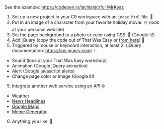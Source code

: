 See the example: https://codepen.io/lachlanjc/full/MrKyaz

1. Set up a new project in your C9 workspace with an `index.html` file. 📝
2. Put in an image of a character from your favorite holiday movie. ☃️ (look at your personal website)
3. Set the page background to a photo or color using CSS. 🎨 (Google it!)
4. Add jQuery (copy the code out of That Was Easy or [from here](https://developers.google.com/speed/libraries/#jquery)) 📎
5. Triggered by mouse or keyboard interaction, at least 2: (jQuery documentation: https://api.jquery.com) ✨
  - Sound (look at your That Was Easy workshop)
  - Animation (Google jQuery animation)
  - Alert (Google javascript alerts)
  - Change page color or image (Google it!)
5. Integrate another web service using [an API](https://github.com/toddmotto/public-apis) 🌐
  - [Weather](https://darksky.net/dev)
  - [News Headlines](https://newsapi.org)
  - [Google Maps](https://developers.google.com/maps/)
  - [Meme Generator](http://version1.api.memegenerator.net/#JavaScript)
6. Anything you like! 🙌
